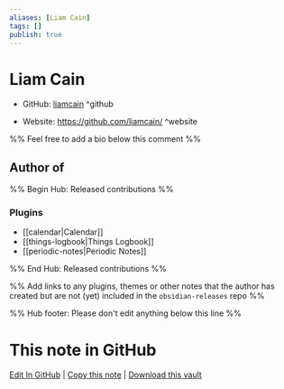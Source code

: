 ```yaml
---
aliases: [Liam Cain]
tags: []
publish: true
---
```


# Liam Cain

- GitHub: [liamcain](https://github.com/liamcain/) ^github
<!-- - Discord: `@` ^discord-->
- Website: <https://github.com/liamcain/> ^website
<!-- - [[Publish sites|Publish site]]: <https://> ^publish-->

%% Feel free to add a bio below this comment %%

## Author of

%% Begin Hub: Released contributions %%

### Plugins

- [[calendar|Calendar]]
- [[things-logbook|Things Logbook]]
- [[periodic-notes|Periodic Notes]]

%% End Hub: Released contributions %%

%% Add links to any plugins, themes or other notes that the author has created but are not (yet) included in the `obsidian-releases` repo %%

<!--
### Unlisted plugins
-->

<!--
### Others
-->

<!--
## Sponsor this author
-->

<!-- - [[GitHub sponsors]]: [Sponsor @liamcain on GitHub Sponsors](https://github.com/sponsors/liamcain) ^github-sponsor-->
<!-- - [[Buy me a coffee]]: <https://> ^buy-me-a-coffee-->
<!-- - [[PayPal]]: <https://> ^paypal-->
<!-- - [[Patreon]]: <https://> ^patreon-->

<!--
## Follow this author
-->

<!-- - [[YouTube Channels|On YouTube]]: <https://> ^youtube-->
<!-- - Twitter: <https://> ^twitter-->
<!-- - ... -->

%% Hub footer: Please don't edit anything below this line %%

# This note in GitHub

<span class="git-footer">[Edit In GitHub](https://github.dev/obsidian-community/obsidian-hub/blob/main/01%20-%20Community/People/liamcain.md "git-hub-edit-note") | [Copy this note](https://raw.githubusercontent.com/obsidian-community/obsidian-hub/main/01%20-%20Community/People/liamcain.md "git-hub-copy-note") | [Download this vault](https://github.com/obsidian-community/obsidian-hub/archive/refs/heads/main.zip "git-hub-download-vault") </span>
